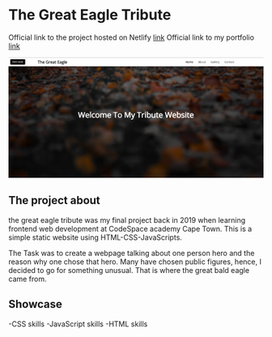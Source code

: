# The Great Eagle Tribute

Official link to the project hosted on Netlify [link](https://thegreateagle.netlify.app/)
Official link to my portfolio [link](https://jonathanb.vercel.app/)

<img src="./images/thegreateagleredo.png"/>

## The project about

the great eagle tribute was my final project back in 2019 when learning frontend web development at CodeSpace academy Cape Town.
This is a simple static website using HTML-CSS-JavaScripts.

The Task was to create a webpage talking about one person hero and the reason why one chose that hero. Many have chosen public figures, hence, I decided to go for something unusual. That is where the great bald eagle came from.

## Showcase

-CSS skills
-JavaScript skills
-HTML skills
